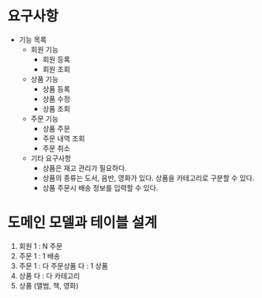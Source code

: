 # 요구사항
- 기능 목록
    - 회원 기능
        - 회원 등록
        - 회원 조회
    - 상품 기능
        - 상품 등록
        - 상품 수정
        - 상품 조회
    - 주문 기능 
        - 상품 주문
        - 주문 내역 조회
        - 주문 취소
    - 기타 요구사항
        - 상품은 재고 관리가 필요하다.
        - 상품의 종류는 도서, 음반, 영화가 있다. 상품을 카테고리로 구분할 수 있다.
        - 상품 주문시 배송 정보를 입력할 수 있다.

# 도메인 모델과 테이블 설계
1. 회원 1 : N 주문
2. 주문 1 : 1 배송
3. 주문 1 : 다 주문상품 다 : 1 상품
4. 상품 다 : 다 카테고리
5. 상품 (앨범, 책, 영화)
 